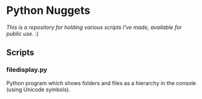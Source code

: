 # Python Nuggets

*This is a repository for holding various scripts I've made, available for public use.* :)

## Scripts



### filedisplay.py
Python program which shows folders and files as a hierarchy in the console (using Unicode symbols). 
